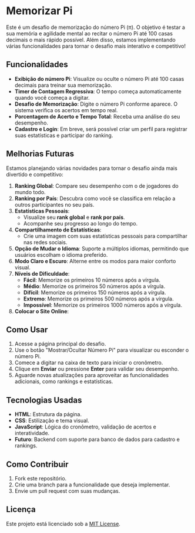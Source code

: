 # Memorizar Pi

Este é um desafio de memorização do número Pi (π). O objetivo é testar a sua memória e agilidade mental ao recitar o número Pi até 100 casas decimais o mais rápido possível. Além disso, estamos implementando várias funcionalidades para tornar o desafio mais interativo e competitivo!

## Funcionalidades

- **Exibição do número Pi**: Visualize ou oculte o número Pi até 100 casas decimais para treinar sua memorização.
- **Timer de Contagem Regressiva**: O tempo começa automaticamente quando você começa a digitar.
- **Desafio de Memorização**: Digite o número Pi conforme aparece. O sistema verifica os acertos em tempo real.
- **Porcentagem de Acerto e Tempo Total**: Receba uma análise do seu desempenho.
- **Cadastro e Login**: Em breve, será possível criar um perfil para registrar suas estatísticas e participar do ranking.

## Melhorias Futuras

Estamos planejando várias novidades para tornar o desafio ainda mais divertido e competitivo:

1. **Ranking Global**: Compare seu desempenho com o de jogadores do mundo todo.
2. **Ranking por País**: Descubra como você se classifica em relação a outros participantes no seu país.
3. **Estatísticas Pessoais**:
   - Visualize seu **rank global** e **rank por país**.
   - Acompanhe seu progresso ao longo do tempo.
4. **Compartilhamento de Estatísticas**:
   - Crie uma imagem com suas estatísticas pessoais para compartilhar nas redes sociais.
5. **Opção de Mudar o Idioma**: Suporte a múltiplos idiomas, permitindo que usuários escolham o idioma preferido.
6. **Modo Claro e Escuro**: Alterne entre os modos para maior conforto visual.
7. **Níveis de Dificuldade**:
   - **Fácil**: Memorize os primeiros 10 números após a vírgula.
   - **Médio**: Memorize os primeiros 50 números após a vírgula.
   - **Difícil**: Memorize os primeiros 150 números após a vírgula.
   - **Extremo**: Memorize os primeiros 500 números após a vírgula.
   - **Impossível**: Memorize os primeiros 1000 números após a vírgula.
8. **Colocar o Site Online**:

## Como Usar

1. Acesse a página principal do desafio.
2. Use o botão "Mostrar/Ocultar Número Pi" para visualizar ou esconder o número Pi.
3. Comece a digitar na caixa de texto para iniciar o cronômetro.
4. Clique em **Enviar** ou pressione **Enter** para validar seu desempenho.
5. Aguarde novas atualizações para aproveitar as funcionalidades adicionais, como rankings e estatísticas.

## Tecnologias Usadas

- **HTML**: Estrutura da página.
- **CSS**: Estilização e tema visual.
- **JavaScript**: Lógica do cronômetro, validação de acertos e interatividade.
- **Futuro**: Backend com suporte para banco de dados para cadastro e rankings.

## Como Contribuir

1. Fork este repositório.
2. Crie uma branch para a funcionalidade que deseja implementar.
3. Envie um pull request com suas mudanças.

## Licença

Este projeto está licenciado sob a [MIT License](LICENSE).
